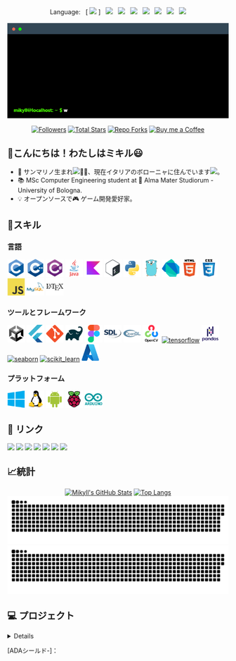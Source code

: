 <div align="center">
  Language:
  &nbsp;
  [ <a title="English" href="./README.md"><kbd><img width="20px" src="https://flagicons.lipis.dev/flags/4x3/gb.svg"></kbd></a> ]
  &nbsp;
  <a title="Italian" href="./README.it.md"><kbd><img width="20px" src="https://flagicons.lipis.dev/flags/4x3/it.svg"></kbd></a> 
  &nbsp;
  <a title="French" href="./README.fr.md"><kbd><img width="20px" src="https://flagicons.lipis.dev/flags/4x3/fr.svg"></kbd></a> 
  &nbsp;
  <a title="Spanish" href="./README.es.md"><kbd><img width="20px" src="https://flagicons.lipis.dev/flags/4x3/es.svg"></kbd></a> 
  &nbsp;
  <a title="German" href="./README.de.md"><kbd><img width="20px" src="https://flagicons.lipis.dev/flags/4x3/de.svg"></kbd></a> 
  &nbsp;
  <a title="Japanese" href="./README.ja.md"><kbd><img width="20px" src="https://flagicons.lipis.dev/flags/4x3/jp.svg"></kbd></a> 
  &nbsp;
  <a title="Chinese" href="./README.zh-CN.md"><kbd><img width="20px" src="https://flagicons.lipis.dev/flags/4x3/cn.svg"></kbd></a> 
  &nbsp;
  <a title="Russian" href="./README.ru.md"><kbd><img width="20px" src="https://flagicons.lipis.dev/flags/4x3/ru.svg"></kbd></a> 
  <br/>
  <br/>
  
  <img src="https://github.com/mikyll/mikyll/blob/main/gfx/terminal-mikyll.gif">
  
  [![Followers][followers-shield]][followers-url]
  [![Total Stars][totstars-shield]][totstars-url]
  [![Repo Forks][forks-shield]][forks-url]
  [![Buy me a Coffee][coffee-shield]][coffee-url]
</div>

## 👋こんにちは！わたしは<name>ミキル</name>😃

-   📍 サンマリノ生まれ<kbd><img width="20px" src="https://flagicons.lipis.dev/flags/4x3/sm.svg"></kbd>🤍💙、現在イタリアのボローニャに住んでいます<kbd><img width="20px" src="https://flagicons.lipis.dev/flags/4x3/it.svg"></kbd>。
-   📚 MSc Computer Engineering student at 🏫 Alma Mater Studiorum - University of Bologna.
-   💡 オープンソースで🎮 ゲーム開発愛好家。

## 🧰スキル

### 言語

<p align="left"> 
  <a title="C" href="https://www.cprogramming.com/" target="_blank" rel="noreferrer"><img src="https://raw.githubusercontent.com/devicons/devicon/master/icons/c/c-original.svg" alt="c" width="40" height="40"/></a> 
  <a title="C++" href="https://isocpp.org/" target="_blank" rel="noreferrer"><img src="https://raw.githubusercontent.com/devicons/devicon/master/icons/cplusplus/cplusplus-original.svg" alt="c++" width="40" height="40"/></a> 
  <a title="C#" href="https://learn.microsoft.com/en-us/dotnet/csharp" target="_blank" rel="noreferrer"><img src="https://raw.githubusercontent.com/devicons/devicon/master/icons/csharp/csharp-original.svg" alt="c#" width="40" height="40"/></a> 
  <a title="Java" href="https://www.java.com" target="_blank" rel="noreferrer"><img src="https://raw.githubusercontent.com/devicons/devicon/master/icons/java/java-original-wordmark.svg" alt="java" width="40" height="40"/></a> 
  <a title="Kotlin" href="https://kotlinlang.org/" target="_blank" rel="noreferrer"><img src="https://raw.githubusercontent.com/devicons/devicon/master/icons/kotlin/kotlin-original.svg" alt="kotlin" width="40" height="40"/></a> 
  <a title="Bash" href="https://www.gnu.org/software/bash/" target="_blank" rel="noreferrer"><img src="https://raw.githubusercontent.com/devicons/devicon/master/icons/bash/bash-original.svg" alt="bash" width="40" height="40"/></a> 
  <a title="Python" href="https://www.python.org" target="_blank" rel="noreferrer"><img src="https://raw.githubusercontent.com/devicons/devicon/master/icons/python/python-original.svg" alt="python" width="40" /></a> 
  <a title="Go" href="https://go.dev/" target="_blank" rel="noreferrer"><img src="https://raw.githubusercontent.com/devicons/devicon/master/icons/go/go-original.svg" alt="go" width="40" /></a> 
  <a title="Dart" href="https://dart.dev/" target="_blank" rel="noreferrer"><img src="https://raw.githubusercontent.com/devicons/devicon/master/icons/dart/dart-original.svg" alt="dart" width="40" /></a> 
  <a title="HTML" href="https://www.w3.org/html/" target="_blank" rel="noreferrer"><img src="https://raw.githubusercontent.com/devicons/devicon/master/icons/html5/html5-original-wordmark.svg" alt="html5" width="40" height="40"/></a> 
  <a title="CSS" href="https://www.w3.org/Style/CSS/" target="_blank" rel="noreferrer"><img src="https://raw.githubusercontent.com/devicons/devicon/master/icons/css3/css3-original-wordmark.svg" alt="css3" width="40" height="40"/></a> 
  <a title="JavaScript" href="https://developer.mozilla.org/en-US/docs/Web/JavaScript" target="_blank" rel="noreferrer"><img src="https://raw.githubusercontent.com/devicons/devicon/master/icons/javascript/javascript-original.svg" alt="javascript" width="40" height="40"/></a> 
  <a title="MySQL" href="https://www.mysql.com/" target="_blank" rel="noreferrer"><img src="https://raw.githubusercontent.com/devicons/devicon/master/icons/mysql/mysql-original-wordmark.svg" alt="mysql" width="40" height="40"/></a> 
  <a title="LaTeX" href="https://www.latex-project.org/" target="_blank" rel="noreferrer"><img src="https://raw.githubusercontent.com/devicons/devicon/master/icons/latex/latex-original.svg" alt="latex" width="40" height="40"/></a> 
  
</p>

### ツールとフレームワーク

<p align="left"> 
  <a title="Unity" href="https://unity.com/" target="_blank" rel="noreferrer"><img src="https://raw.githubusercontent.com/devicons/devicon/master/icons/unity/unity-original.svg" alt="unity" width="40" height="40"/></a> 
  <a title="Flutter" href="https://flutter.dev/" target="_blank" rel="noreferrer"><img src="https://raw.githubusercontent.com/devicons/devicon/master/icons/flutter/flutter-original.svg" alt="flutter" width="40" height="40"/></a> 
  <a title="Git" href="https://git-scm.com/" target="_blank" rel="noreferrer"><img src="https://raw.githubusercontent.com/devicons/devicon/master/icons/git/git-original.svg" alt="git" width="40" height="40"/></a> 
  <a title="Gradle" href="https://gradle.org/" target="_blank" rel="noreferrer"><img src="https://raw.githubusercontent.com/devicons/devicon/master/icons/gradle/gradle-plain.svg" alt="gradle" width="40" height="40"/></a> 
  <a title="Figma" href="https://www.figma.com/" target="_blank" rel="noreferrer"><img src="https://raw.githubusercontent.com/devicons/devicon/master/icons/figma/figma-original.svg" alt="figma" width="40" height="40"/></a> 
  <a title="SDL" href="https://www.libsdl.org/" target="_blank" rel="noreferrer"><img src="https://raw.githubusercontent.com/devicons/devicon/master/icons/sdl/sdl-original.svg" alt="sdl" width="40" height="40"/></a> 
  <a title="OpenGL" href="https://www.opengl.org/" target="_blank" rel="noreferrer"><img src="https://raw.githubusercontent.com/devicons/devicon/master/icons/opengl/opengl-original.svg" alt="opengl" width="40" height="40"/></a> 
  <a title="OpenCV" href="https://opencv.org/" target="_blank" rel="noreferrer"><img src="https://raw.githubusercontent.com/devicons/devicon/master/icons/opencv/opencv-original-wordmark.svg" alt="opencv" width="40" height="40"/></a> 
  <a title="Tensorflow" href="https://www.tensorflow.org" target="_blank" rel="noreferrer"><img src="https://www.vectorlogo.zone/logos/tensorflow/tensorflow-icon.svg" alt="tensorflow" width="40" height="40"/></a> 
  <a title="Pandas" href="https://pandas.pydata.org/" target="_blank" rel="noreferrer"><img src="https://raw.githubusercontent.com/devicons/devicon/master/icons/pandas/pandas-original-wordmark.svg" alt="pandas" width="40" height="40"/></a> 
  <a title="Seaborn" href="https://seaborn.pydata.org/" target="_blank" rel="noreferrer"><img src="https://seaborn.pydata.org/_images/logo-mark-lightbg.svg" alt="seaborn" width="40" height="40"/></a> 
  <a title="Scikit-Learn" href="https://scikit-learn.org/" target="_blank" rel="noreferrer"><img src="https://upload.wikimedia.org/wikipedia/commons/0/05/Scikit_learn_logo_small.svg" alt="scikit_learn" width="40" height="40"/></a> 
  <a title="Microsoft Azure" href="https://portal.azure.com/" target="_blank" rel="noreferrer"><img src="https://raw.githubusercontent.com/devicons/devicon/master/icons/azure/azure-original.svg" alt="azure" width="40" height="40"/></a> 
  
</p>

### プラットフォーム

<p align="left">
  <a title="Microsoft Windows" href="https://www.microsoft.com/windows" target="_blank" rel="noreferrer"><img src="https://raw.githubusercontent.com/devicons/devicon/master/icons/windows8/windows8-original.svg" alt="windows" width="40" height="40"/></a> 
  <a title="Linux" href="https://www.linux.org/" target="_blank" rel="noreferrer"><img src="https://raw.githubusercontent.com/devicons/devicon/master/icons/linux/linux-original.svg" alt="linux" width="40" height="40"/></a> 
  <a title="Android" href="https://developer.android.com" target="_blank" rel="noreferrer"><img src="https://raw.githubusercontent.com/devicons/devicon/master/icons/android/android-plain.svg" alt="android" width="40" height="40"/></a> 
  <a title="Raspberry Pi" href="https://www.raspberrypi.com/" target="_blank" rel="noreferrer"><img src="https://raw.githubusercontent.com/devicons/devicon/master/icons/raspberrypi/raspberrypi-original.svg" alt="raspberrypi" width="40" height="40"/></a> 
  <a title="Arduino" href="https://www.arduino.cc/" target="_blank" rel="noreferrer"><img src="https://raw.githubusercontent.com/devicons/devicon/master/icons/arduino/arduino-original-wordmark.svg" alt="arduino" width="40" height="40"/></a> 
  
</p>

## 🔗 リンク

<p align="left">
  <a title="Website" href=""><img width="40" src="https://img.icons8.com/color/96/000000/domain.svg"></a> 
  <a title="Gmail" href="mailto:righi.michele98@gmail.com"><img width="40" src="https://img.icons8.com/color/96/000000/gmail.svg"></a> 
  <a title="Instagram" href="https://www.instagram.com/mikyll98/"><img width="40" src="https://img.icons8.com/color/96/000000/instagram-new.svg"></a> 
  <a title="Facebook" href="https://www.facebook.com/miky.righi/"><img width="40" src="https://img.icons8.com/color/96/000000/facebook-new.svg"></a> 
  <a title="GitHub" href="https://github.com/mikyll"><img width="40" src="https://img.icons8.com/color/96/000000/github.svg"></a> 
  <a title="LinkedIn" href="https://www.linkedin.com/in/michele-righi/"><img width="40" src="https://img.icons8.com/color/96/000000/linkedin.svg"></a> 
  <a title="LeetCode" href="https://leetcode.com/Mikyll/"><img width="35" src="https://github.com/mikyll/mikyll/blob/main/gfx/leetcode.svg"></a>  
</p>

## 📈統計

<p align="center">
  <!--<a href="https://github.com/mikyll/mikyll"><img alt="Streak Stats" src="https://github-readme-streak-stats.herokuapp.com/?user=mikyll&theme=light"/></a>-->
  <a href="https://github.com/mikyll/mikyll"><img alt="Mikyll's GitHub Stats" src="https://github-readme-stats.vercel.app/api?username=mikyll&show_icons=true"></a>
  <a href="https://github.com/mikyll/mikyll"><img alt="Top Langs" src="https://github-readme-stats.vercel.app/api/top-langs/?username=mikyll&layout=compact&langs_count=8"></a>
  <img alt="Snake animation" src="https://github.com/mikyll/mikyll/blob/output/github-contribution-grid-snake.svg#gh-light-mode-only"/>
  <img alt="Snake animation" src="https://github.com/mikyll/mikyll/blob/output/github-contribution-grid-snake-dark.svg#gh-dark-mode-only"/>
</p>

## 💻 プロジェクト

<details>

### [ポケパイデックス](https://github.com/TryKatChup/Poke-Pi-Dex)

<a href="https://github.com/TryKatChup">トライキャットチャップ</a>そして、畳み込みニューラル ネットワークを使用して、第 1 世代のポケモンの写真を認識するポケモン図鑑のクローンを再作成しました。 LCDディスプレイ、PiCamera、スピーカー、その他のコンポーネントが取り付けられたRaspberry Pi4上に構築されています。ケースは再生段ボールを使用。 🌱<br/>

<p align="center">
  <a href="https://github.com/TryKatChup/Poke-Pi-Dex"><img alt="Poké-Pi-Dex" src="https://github.com/mikyll/mikyll/blob/main/gfx/Poké-Pi-Dex.png" width=50%/></a>
  <!-- <a href="https://github.com/TryKatChup/Poke-Pi-Dex"><img alt="Poké-Pi-Dex Stats" src="https://github-readme-stats.vercel.app/api/pin/?username=TryKatChup&repo=Poke-Pi-Dex"/></a> -->
  <br/>
  Watch the <a href="https://www.youtube.com/watch?v=IkbLYq1PmRs">demo</a> on YouTube!
</p>

### [ギオニーノ9000](https://github.com/Gionnino9000/Gionnino9000)

<a href="https://github.com/Gionnino9000/Gionnino9000"><img alt="Gionnino9000 Stats" src="https://github-readme-stats.vercel.app/api/pin/?username=Gionnino9000&repo=Gionnino9000"></a>

### [真ん中](https://github.com/GIP22-Pack-a-Punch/Moddy)

<a href="https://github.com/GIP22-Pack-a-Punch/Moddy"><img alt="Moddy Stats" src="https://github-readme-stats.vercel.app/api/pin/?username=GIP22-Pack-a-Punch&repo=Moddy"></a>

### [廃棄物サービス](https://github.com/iss2022-BCR/WasteService)

<a href="https://github.com/iss2022-BCR/WasteService"><img alt="WasteService Stats" src="https://github-readme-stats.vercel.app/api/pin/?username=iss2022-BCR&repo=WasteService"></a>

</details>

<!-- SHIELDS ############################################################################################### -->

<!-- OS -->

[linux-shield]: https://img.shields.io/badge/Linux-FCC624?style=flat-square&logo=linux&logoColor=black

[linux-url]: https://www.linux.org/

[debian-shield]: https://img.shields.io/badge/Debian-A81D33?style=flat-square&logo=debian&logoColor=white

[debian-url]: https://www.debian.org/

[android-shield]: https://img.shields.io/badge/Android-3DDC84?style=flat-square&logo=android&logoColor=white

[android-url]: https://www.android.com/

[windows-shield]: https://img.shields.io/badge/Windows-0078D6?style=flat-square&logo=windows&logoColor=white

[windows-url]: https://www.youtube.com/watch?v=zjedLeVGcfE&t=11s

<!-- programming languages -->

[java-shield]: https://img.shields.io/badge/Java-ED8B00?style=flat-square&logo=java&logoColor=white

[java-url]: https://www.java.com

[c-shield]: https://img.shields.io/badge/C-00599C?style=flat-square&logo=c&logoColor=white

[c-url]: http://www.open-std.org/jtc1/sc22/wg14/

[bash-shield]: https://img.shields.io/badge/Bash_Script-353535?style=flat-square&logo=gnu-bash&logoColor=white

[bash-url]: https://www.gnu.org/software/bash/

[javascript-shield]: https://img.shields.io/badge/JavaScript-FFDD00?style=flat-square&logo=javascript&logoColor=black

[javascript-url]: https://www.javascript.com/

[python-shield]: https://img.shields.io/badge/Python-3670A0?style=flat-square&logo=python&logoColor=ffdd54

[python-url]: https://www.python.org/

[go-shield]: https://img.shields.io/badge/Go-00ADD8.svg?style=flat-square&logo=go&logoColor=white

[go-url]: https://go.dev/

[c#-shield]: https://img.shields.io/badge/C%23-%23239120.svg?style=flat-square&logo=c-sharp&logoColor=white

[c#-url]: https://docs.microsoft.com/en-us/dotnet/csharp/

[ADAシールド-]：

[ada-url]: <!-- markdown languages -->

[html-shield]: https://img.shields.io/badge/HTML5-E34F26?style=flat-square&logo=html5&logoColor=white

[html-url]: https://www.html.it/

[latex-shield]: https://img.shields.io/badge/LaTeX-47A141?style=flat-square&logo=LaTeX&logoColor=white

[latex-url]: https://www.latex-project.org/

[css-shield]: https://img.shields.io/badge/CSS3-1572B6?style=flat-square&logo=css3&logoColor=white

[css-url]: https://www.w3schools.com/css/

[md-shield]: https://img.shields.io/badge/Markdown-575757.svg?style=flat-square&logo=markdown&logoColor=white

[md-url]: https://www.markdownguide.org/

<!-- Engine & IDE -->

[unity-shield]: https://img.shields.io/badge/Unity-000000?style=flat-square&logo=unity&logoColor=white

[unity-url]: https://unity.com/

[eclipse-shield]: https://img.shields.io/badge/-Eclipse-333333?style=flat-square&logo=eclipse-ide&logoColor=white

[eclipse-url]: https://www.eclipse.org/

[vs-shield]: https://img.shields.io/badge/Visual_Studio-5C2D91?style=flat-square&logo=visual%20studio&logoColor=white

[vs-url]: https://visualstudio.microsoft.com/

[sublime-shield]: https://img.shields.io/badge/Sublime_Text-%23575757.svg?&style=flat-square&logo=sublime-text&logoColor=important

[sublime-url]: https://www.sublimetext.com/

<!-- Frameworks & Libraries -->

[flutter-shield]: https://img.shields.io/badge/Flutter-%2302569B.svg?style=flat-square&logo=Flutter&logoColor=white

[flutter-url]: https://flutter.dev/

<!-- Social Networks -->

[linkedin-shield]: https://img.shields.io/badge/LinkedIn-0077B5?style=flat-square&logo=linkedin&logoColor=white

[linkedin-url]: https://www.linkedin.com/in/michele-righi/?locale=en_US

<!-- Others -->

[raspberry-shield]: https://img.shields.io/badge/-RaspberryPi-C51A4A?style=flat-square&logo=Raspberry-Pi

[raspberry-url]: https://www.raspberrypi.org/

<!-- https://paypal.me/mikyll98 -->

<!-- more badges: https://badgen.net/ and https://github.com/Ileriayo/markdown-badges#office -->

<!-- Social -->

[followers-shield]: https://img.shields.io/github/followers/mikyll

[followers-url]: https://github.com/mikyll

[totstars-shield]: https://img.shields.io/github/stars/mikyll?affiliations=OWNER%2CCOLLABORATOR

[totstars-url]: https://github.com/mikyll

[forks-shield]: https://img.shields.io/github/forks/mikyll/mikyll

[forks-url]: https://github.com/mikyll/mikyll

[coffee-shield]: https://img.shields.io/badge/Buy_Me_A_Coffee-5C5C5C?style=flat&logo=buy-me-a-coffee&logoColor=yellow

[coffee-url]: https://www.buymeacoffee.com/mikyll

<!-- SHIELDS ############################################################################################### -->

<!--
Resources:
Terminal banner gif generator: https://www.terminalgif.com/
github header generators: 
- https://leviarista.github.io/github-profile-header-generator/
- https://pjc0247.github.io/gif-for-readme/
- https://codesandbox.io/s/github/h1n054ur/js-typing-gif
Flags: https://flagicons.lipis.dev/
Icons: https://github.com/devicons/devicon
-->
